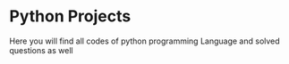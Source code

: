 # Python Projects
Here you will find all codes of python programming 
Language and solved questions as well
